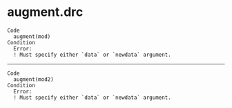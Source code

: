 # augment.drc

    Code
      augment(mod)
    Condition
      Error:
      ! Must specify either `data` or `newdata` argument.

---

    Code
      augment(mod2)
    Condition
      Error:
      ! Must specify either `data` or `newdata` argument.

